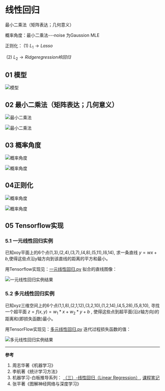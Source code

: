 # 线性回归

最小二乘法（矩阵表达；几何意义）

概率角度：最小二乘法---noise 为Gaussion MLE

正则化： $(1) \ L_1 \to Lasso$

​			    $(2) \  L_2 \to Ridge regression 岭回归$



## 01 模型

![模型](./images/01.png)



## 02 最小二乘法（矩阵表达；几何意义）

![最小二乘法](./images/02.png)

![最小二乘法](./images/03.png)



## 03 概率角度

![概率角度](./images/04.png)

![概率角度](./images/05.png)



## 04正则化

![概率角度](./images/06.png)

![概率角度](./images/07.png)

 

## 05 Tensorflow实现

### 5.1 一元线性回归实例

已知xoy平面上的6个点(1,3),(2,4),(3,7),(4,8),(5,11),(6,14), 求一条直线 $y=wx+b$,使得这些点沿y轴方向到该直线的距离的平方和最小。

用Tensorflow实现见：[一元线性回归.py](./一元线性回归.py) 拟合的直线图像：

![一元线性回归实例结果](./images/一元线性回归实例.png)

### 5.2 多元线性回归实例

已知xyz三维空间上的6个点(1,1,8),(2,1,12),(3,2,10),(1,2,14),(4,5,28),(5,8,10), 寻找一个超平面 $z=f(x,y)=w_1*x+w_2*y+b$ , 使得这些点到超平面(沿z轴方向)的距离和(即损失函数)最小。

用TensorFlow实现见：[多元线性回归.py](./多元线性回归.py) 迭代过程损失函数的值：

![多元线性回归实例结果](./images/多元线性回归.png)





-----

**参考**

1. 周志华著《机器学习》
2. 李航著《统计学习方法》
3. 机器学习-白板推导系列： [（三）-线性回归（Linear Regression）](<https://www.bilibili.com/video/av31989606?from=search&seid=12300814341180369127>), [课程笔记](<https://github.com/ws13685555932/machine_learning_derivation>)
4. 张平著《图解神经网络与深度学习》

